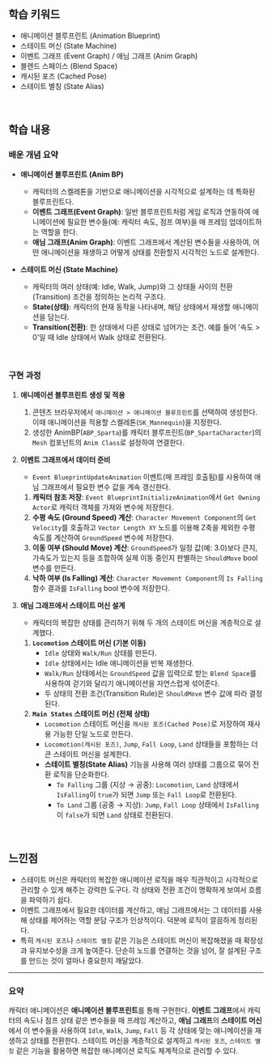 ## 학습 키워드

  - 애니메이션 블루프린트 (Animation Blueprint)
  - 스테이트 머신 (State Machine)
  - 이벤트 그래프 (Event Graph) / 애님 그래프 (Anim Graph)
  - 블렌드 스페이스 (Blend Space)
  - 캐시된 포즈 (Cached Pose)
  - 스테이트 별칭 (State Alias)

<br/>

## 학습 내용

### 배운 개념 요약

  - **애니메이션 블루프린트 (Anim BP)**

      - 캐릭터의 스켈레톤을 기반으로 애니메이션을 시각적으로 설계하는 데 특화된 블루프린트다.
      - **이벤트 그래프(Event Graph)**: 일반 블루프린트처럼 게임 로직과 연동하여 애니메이션에 필요한 변수들(예: 캐릭터 속도, 점프 여부)을 매 프레임 업데이트하는 역할을 한다.
      - **애님 그래프(Anim Graph)**: 이벤트 그래프에서 계산된 변수들을 사용하여, 어떤 애니메이션을 재생하고 어떻게 상태를 전환할지 시각적인 노드로 설계한다.

  - **스테이트 머신 (State Machine)**

      - 캐릭터의 여러 상태(예: Idle, Walk, Jump)와 그 상태들 사이의 전환(Transition) 조건을 정의하는 논리적 구조다.
      - **State(상태)**: 캐릭터의 현재 동작을 나타내며, 해당 상태에서 재생할 애니메이션을 담는다.
      - **Transition(전환)**: 한 상태에서 다른 상태로 넘어가는 조건. 예를 들어 '속도 \> 0'일 때 Idle 상태에서 Walk 상태로 전환된다.

<br/>

### 구현 과정

1.  **애니메이션 블루프린트 생성 및 적용**

    1.  콘텐츠 브라우저에서 `애니메이션 > 애니메이션 블루프린트`를 선택하여 생성한다. 이때 애니메이션을 적용할 스켈레톤(`SK_Mannequin`)을 지정한다.
    2.  생성한 AnimBP(`ABP_Sparta`)를 캐릭터 블루프린트(`BP_SpartaCharacter`)의 `Mesh` 컴포넌트의 `Anim Class`로 설정하여 연결한다.

2.  **이벤트 그래프에서 데이터 준비**

      - `Event BlueprintUpdateAnimation` 이벤트(매 프레임 호출됨)를 사용하여 애님 그래프에서 필요한 변수 값을 계속 갱신한다.

    1.  **캐릭터 참조 저장**: `Event BlueprintInitializeAnimation`에서 `Get Owning Actor`로 캐릭터 객체를 가져와 변수에 저장한다.
    2.  **수평 속도 (Ground Speed) 계산**: `Character Movement Component`의 `Get Velocity`를 호출하고 `Vector Length XY` 노드를 이용해 Z축을 제외한 수평 속도를 계산하여 `GroundSpeed` 변수에 저장한다.
    3.  **이동 여부 (Should Move) 계산**: `GroundSpeed`가 일정 값(예: 3.0)보다 큰지, 가속도가 있는지 등을 조합하여 실제 이동 중인지 판별하는 `ShouldMove` bool 변수를 만든다.
    4.  **낙하 여부 (Is Falling) 계산**: `Character Movement Component`의 `Is Falling` 함수 결과를 `IsFalling` bool 변수에 저장한다.

3.  **애님 그래프에서 스테이트 머신 설계**

      - 캐릭터의 복잡한 상태를 관리하기 위해 두 개의 스테이트 머신을 계층적으로 설계했다.

    1.  **`Locomotion` 스테이트 머신 (기본 이동)**
          - `Idle` 상태와 `Walk/Run` 상태를 만든다.
          - `Idle` 상태에서는 Idle 애니메이션을 반복 재생한다.
          - `Walk/Run` 상태에서는 `GroundSpeed` 값을 입력으로 받는 `Blend Space`를 사용하여 걷기와 달리기 애니메이션을 자연스럽게 섞어준다.
          - 두 상태의 전환 조건(Transition Rule)은 `ShouldMove` 변수 값에 따라 결정된다.
    2.  **`Main States` 스테이트 머신 (전체 상태)**
          - `Locomotion` 스테이트 머신을 `캐시된 포즈(Cached Pose)`로 저장하여 재사용 가능한 단일 노드로 만든다.
          - `Locomotion(캐시된 포즈)`, `Jump`, `Fall Loop`, `Land` 상태들을 포함하는 더 큰 스테이트 머신을 설계한다.
          - **스테이트 별칭(State Alias)** 기능을 사용해 여러 상태를 그룹으로 묶어 전환 로직을 단순화한다.
              - `To Falling` 그룹 (지상 → 공중): `Locomotion`, `Land` 상태에서 `IsFalling`이 `true`가 되면 `Jump` 또는 `Fall Loop`로 전환된다.
              - `To Land` 그룹 (공중 → 지상): `Jump`, `Fall Loop` 상태에서 `IsFalling`이 `false`가 되면 `Land` 상태로 전환된다.

<br/>

## 느낀점

  - 스테이트 머신은 캐릭터의 복잡한 애니메이션 로직을 매우 직관적이고 시각적으로 관리할 수 있게 해주는 강력한 도구다. 각 상태와 전환 조건이 명확하게 보여서 흐름을 파악하기 쉽다.
  - 이벤트 그래프에서 필요한 데이터를 계산하고, 애님 그래프에서는 그 데이터를 사용해 상태를 제어하는 역할 분담 구조가 인상적이다. 덕분에 로직이 깔끔하게 정리된다.
  - 특히 `캐시된 포즈`나 `스테이트 별칭` 같은 기능은 스테이트 머신이 복잡해졌을 때 확장성과 유지보수성을 크게 높여준다. 단순히 노드를 연결하는 것을 넘어, 잘 설계된 구조를 만드는 것이 얼마나 중요한지 깨달았다.

-----

### 요약

캐릭터 애니메이션은 **애니메이션 블루프린트**를 통해 구현한다. **이벤트 그래프**에서 캐릭터의 속도나 점프 상태 같은 변수들을 매 프레임 계산하고, **애님 그래프**의 **스테이트 머신**에서 이 변수들을 사용하여 `Idle`, `Walk`, `Jump`, `Fall` 등 각 상태에 맞는 애니메이션을 재생하고 상태를 전환한다. 스테이트 머신을 계층적으로 설계하고 `캐시된 포즈`, `스테이트 별칭` 같은 기능을 활용하면 복잡한 애니메이션 로직도 체계적으로 관리할 수 있다.
